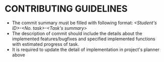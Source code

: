 # CONTRIBUTING GUIDELINES

- The commit summary must be filled with following format: *<Student's ID>-<No. task>-<Task's summary>*
- The description of commit should include the details about the implemented features/bugfixes and specified implemented functions with estimated progress of task.
- It is required to update the detail of implementation in project's planner above
